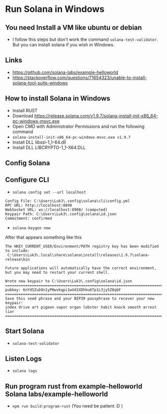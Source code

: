 # Run Solana in Windows

## You need Install a VM like ubuntu or debian
- I follow this steps but don't work the command `solana-test-validator`. But you can install solana if you wish in Windows.

## Links
- https://github.com/solana-labs/example-helloworld
- https://stackoverflow.com/questions/71654323/unable-to-install-solana-tool-suite-windows

## How to install Solana in Windows

- Install RUST
- Download https://release.solana.com/v1.9.7/solana-install-init-x86_64-pc-windows-msvc.exe
- Open CMD with Administrator Permissions and run the following command
- `solana-install-init-x86_64-pc-windows-msvc.exe v1.9.7`
- Install DLL libssl-1_1-64.dll
- Install DLL LIBCRYPTO-1_1-X64.DLL

## Config Solana
## Configure CLI
- `solana config set --url localhost`
```
Config File: C:\Users\Luk3\.config\solana\cli\config.yml
RPC URL: http://localhost:8899
WebSocket URL: ws://localhost:8900/ (computed)
Keypair Path: C:\Users\Luk3\.config\solana\id.json
Commitment: confirmed
```

- `solana-keygen new`

After that appears something like this
 ```
The HKEY_CURRENT_USER/Environment/PATH registry key has been modified to include:
  C:\Users\Luk3\.local\share\solana\install\releases\1.9.7\solana-release\bin

Future applications will automatically have the correct environment, but you may need to restart your current shell.

Wrote new keypair to C:\Users\Luk3\.config\solana\id.json
=========================================================================
pubkey: 6nYd5Zub9n1yPHwvkqpi1wUd1XDhku6Tp1L3jy5Z8qbF
=========================================================================
Save this seed phrase and your BIP39 passphrase to recover your new keypair:
index drive art pigeon vapor organ lobster habit knock smooth arrest liar
=========================================================================
```
## Start Solana
- `solana-test-validator`

## Listen Logs
- `solana logs`

## Run program rust from example-helloworld Solana labs/example-helloworld
- `npm run build:program-rust` (You need be patient :D )

